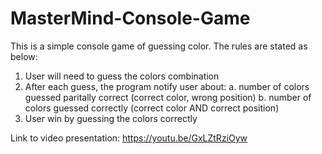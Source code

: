 # MasterMind-Console-Game

This is a simple console game of guessing color. The rules are stated as below:

1. User will need to guess the colors combination
2. After each guess, the program notify user about:
   a. number of colors guessed paritally correct (correct color, wrong position)
   b. number of colors guessed correctly (correct color AND correct position)
3. User win by guessing the colors correctly

Link to video presentation: https://youtu.be/GxLZtRziOyw
